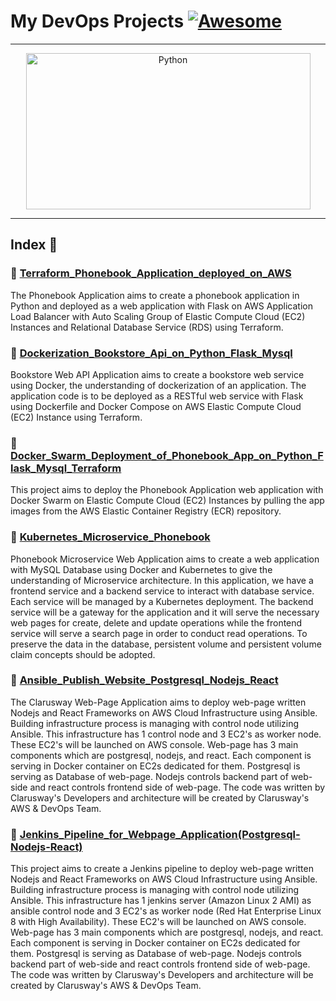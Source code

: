 My DevOps Projects  [![Awesome](https://cdn.rawgit.com/sindresorhus/awesome/d7305f38d29fed78fa85652e3a63e154dd8e8829/media/badge.svg)](https://github.com/sindresorhus/awesome)
===============
<hr>

<p align="center">
    <img alt="Python" src="https://cdn.worldvectorlogo.com/logos/devops-2.svg" height="250" width="455">
</p>
<hr>

## Index 📜

### 🔖 [Terraform_Phonebook_Application_deployed_on_AWS](https://github.com/medipnegiz/DevOps_Projects/tree/main/Terraform_Phonebook_Application_deployed_on_AWS)
The Phonebook Application aims to create a phonebook application in Python and deployed as a web application with Flask on AWS Application Load Balancer with Auto Scaling Group of Elastic Compute Cloud (EC2) Instances and Relational Database Service (RDS) using Terraform.

### 🔖 [Dockerization_Bookstore_Api_on_Python_Flask_Mysql](https://github.com/medipnegiz/DevOps_Projects/tree/main/Dockerization_Bookstore_Api_on_Python_Flask_Mysql)
Bookstore Web API Application aims to create a bookstore web service using Docker, the understanding of dockerization of an application. The application code is to be deployed as a RESTful web service with Flask using Dockerfile and Docker Compose on AWS Elastic Compute Cloud (EC2) Instance using Terraform.

### 🔖 [Docker_Swarm_Deployment_of_Phonebook_App_on_Python_Flask_Mysql_Terraform](https://github.com/medipnegiz/DevOps_Projects/tree/main/Docker_Swarm_Deployment_of_Phonebook_App_on_Python_Flask_Mysql_Terraform)
This project aims to deploy the Phonebook Application web application with Docker Swarm on Elastic Compute Cloud (EC2) Instances by pulling the app images from the AWS Elastic Container Registry (ECR) repository.

### 🔖 [Kubernetes_Microservice_Phonebook](https://github.com/medipnegiz/DevOps_Projects/tree/main/Kubernetes_Microservice_Phonebook)
Phonebook Microservice Web Application aims to create a web application with MySQL Database using Docker and Kubernetes to give the understanding of Microservice architecture. In this application, we have a frontend service and a backend service to interact with database service. Each service will be managed by a Kubernetes deployment. The backend service will be a gateway for the application and it will serve the necessary web pages for create, delete and update operations while the frontend service will serve a search page in order to conduct read operations. To preserve the data in the database, persistent volume and persistent volume claim concepts should be adopted.

### 🔖 [Ansible_Publish_Website_Postgresql_Nodejs_React](https://github.com/medipnegiz/DevOps_Projects/tree/main/Ansible_Publish_Website_Postgresql_Nodejs_React)
The Clarusway Web-Page Application aims to deploy web-page written Nodejs and React Frameworks on AWS Cloud Infrastructure using Ansible. Building infrastructure process is managing with control node utilizing Ansible. This infrastructure has 1 control node and 3 EC2's as worker node. These EC2's will be launched on AWS console. Web-page has 3 main components which are postgresql, nodejs, and react. Each component is serving in Docker container on EC2s dedicated for them. Postgresql is serving as Database of web-page. Nodejs controls backend part of web-side and react controls frontend side of web-page. The code was written by Clarusway's Developers and architecture will be created by Clarusway's AWS & DevOps Team.

### 🔖 [Jenkins_Pipeline_for_Webpage_Application(Postgresql-Nodejs-React)](https://github.com/medipnegiz/DevOps_Projects/tree/main/Jenkins_Pipeline_for_Webpage_Application(Postgresql-Nodejs-React))
This project aims to create a Jenkins pipeline to deploy web-page written Nodejs and React Frameworks on AWS Cloud Infrastructure using Ansible. Building infrastructure process is managing with control node utilizing Ansible. This infrastructure has 1 jenkins server (Amazon Linux 2 AMI) as ansible control node and 3 EC2's as worker node (Red Hat Enterprise Linux 8 with High Availability). These EC2's will be launched on AWS console. Web-page has 3 main components which are postgresql, nodejs, and react. Each component is serving in Docker container on EC2s dedicated for them. Postgresql is serving as Database of web-page. Nodejs controls backend part of web-side and react controls frontend side of web-page. The code was written by Clarusway's Developers and architecture will be created by Clarusway's AWS & DevOps Team.
